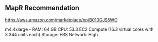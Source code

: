 ## MapR Recommendation

https://aws.amazon.com/marketplace/pp/B010GJS5WO

m4.4xlarge - RAM: 64 GB
             CPU: 53.3 EC2 Compute (16.3 virtual cores with 3.344 units each)
             Storage: EBS
             Network: High
             

